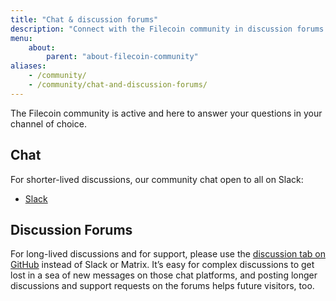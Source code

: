 ```yaml
---
title: "Chat & discussion forums"
description: "Connect with the Filecoin community in discussion forums or on Slack."
menu:
    about:
        parent: "about-filecoin-community"
aliases:
    - /community/
    - /community/chat-and-discussion-forums/
---
```


The Filecoin community is active and here to answer your questions in your channel of choice.

## Chat

For shorter-lived discussions, our community chat open to all on Slack:

- [Slack](https://filecoin.io/slack/)

## Discussion Forums

For long-lived discussions and for support, please use the [discussion tab on GitHub](https://github.com/filecoin-project/community#forums) instead of Slack or Matrix. It’s easy for complex discussions to get lost in a sea of new messages on those chat platforms, and posting longer discussions and support requests on the forums helps future visitors, too.

